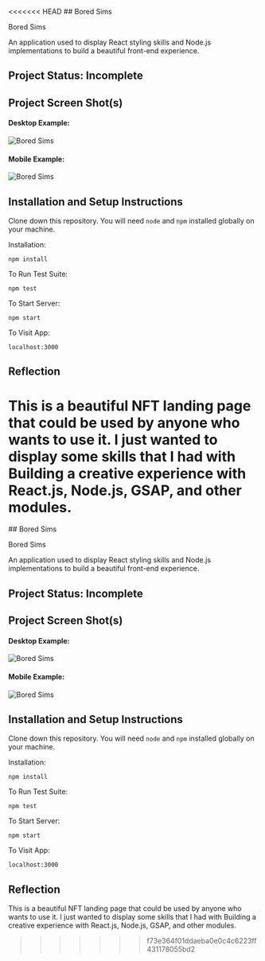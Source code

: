 <<<<<<< HEAD
﻿## Bored Sims

Bored Sims

An application used to display React styling skills and Node.js implementations to build a beautiful front-end experience.

## Project Status: Incomplete


## Project Screen Shot(s)

####  Desktop Example:   

![Bored Sims](https://cdn.discordapp.com/attachments/835847955545980938/987343543985123438/unknown.png)

####  Mobile Example: 

![Bored Sims](https://media.discordapp.net/attachments/835847955545980938/987344138372526120/IMG_1236.png?width=782&height=1357)





## Installation and Setup Instructions  

Clone down this repository. You will need `node` and `npm` installed globally on your machine.  

Installation:

`npm install`  

To Run Test Suite:  

`npm test`  

To Start Server:

`npm start`  

To Visit App:

`localhost:3000`  

## Reflection


This is a beautiful NFT landing page that could be used by anyone who wants to use it. I just wanted to display some skills that I had with Building a creative experience with React.js, Node.js, GSAP, and other modules.
=======
﻿## Bored Sims

Bored Sims

An application used to display React styling skills and Node.js implementations to build a beautiful front-end experience.

## Project Status: Incomplete


## Project Screen Shot(s)

####  Desktop Example:   

![Bored Sims](https://cdn.discordapp.com/attachments/835847955545980938/987343543985123438/unknown.png)

####  Mobile Example: 

![Bored Sims](https://media.discordapp.net/attachments/835847955545980938/987344138372526120/IMG_1236.png?width=782&height=1357)





## Installation and Setup Instructions  

Clone down this repository. You will need `node` and `npm` installed globally on your machine.  

Installation:

`npm install`  

To Run Test Suite:  

`npm test`  

To Start Server:

`npm start`  

To Visit App:

`localhost:3000`  

## Reflection


This is a beautiful NFT landing page that could be used by anyone who wants to use it. I just wanted to display some skills that I had with Building a creative experience with React.js, Node.js, GSAP, and other modules.
>>>>>>> f73e364f01ddaeba0e0c4c6223ff431178055bd2
